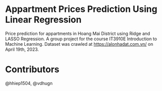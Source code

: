 # Appartment Prices Prediction Using Linear Regression
Price prediction for appartments in Hoang Mai District using Ridge and LASSO Regression. A group project for the course IT3910E Introduction to Machine Learning. Dataset was crawled at https://alonhadat.com.vn/ on April 19th, 2023. 
# Contributors
@hhiep1504, @vdhugn
